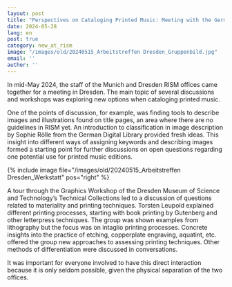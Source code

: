 ```yaml
---
layout: post
title: "Perspectives on Cataloging Printed Music: Meeting with the German RISM Offices"
date: 2024-05-28
lang: en
post: true
category: new_at_rism
image: "/images/old/20240515_Arbeitstreffen Dresden_Gruppenbild.jpg"
email: ''
author: ''
---
```


In mid-May 2024, the staff of the Munich and Dresden RISM offices came together for a meeting in Dresden. The main topic of several discussions and workshops was exploring new options when cataloging printed music. 

One of the points of discussion, for example, was finding tools to describe images and illustrations found on title pages, an area where there are no guidelines in RISM yet. An introduction to classification in image description by Sophie Rölle from the German Digital Library provided fresh ideas. This insight into different ways of assigning keywords and describing images formed a starting point for further discussions on open questions regarding one potential use for printed music editions. 

{% include image file="/images/old/20240515_Arbeitstreffen Dresden_Werkstatt" pos="right" %}

A tour through the Graphics Workshop of the Dresden Museum of Science and Technology’s Technical Collections led to a discussion of questions related to materiality and printing techniques. Torsten Leupold explained different printing processes, starting with book printing by Gutenberg and other letterpress techniques. The group was shown examples from lithography but the focus was on intaglio printing processes. Concrete insights into the practice of etching, copperplate engraving, aquatint, etc. offered the group new approaches to assessing printing techniques. Other methods of differentiation were discussed in conversations.

It was important for everyone involved to have this direct interaction because it is only seldom possible, given the physical separation of the two offices.
